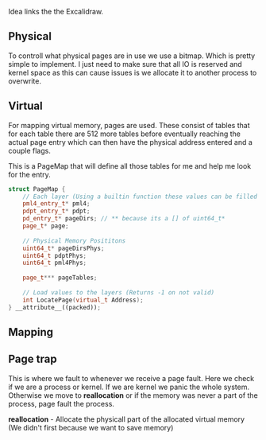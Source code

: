 Idea links the the Excalidraw.

## Physical
To controll what physical pages are in use we use a bitmap. Which is pretty simple to implement. I just need to make sure that all IO is reserved and kernel space as this can cause issues is we allocate it to another process to overwrite.

## Virtual
For mapping virtual memory, pages are used. These consist of tables that for each table there are 512 more tables before eventually reaching the actual page entry which can then have the physical address entered and a couple flags.

This is a PageMap that will define all those tables for me and help me look for the entry.
```C++ TI="Page map struct"
struct PageMap {
	// Each layer (Using a builtin function these values can be filled with selected data)
	pml4_entry_t* pml4;
	pdpt_entry_t* pdpt;
	pd_entry_t* pageDirs; // ** because its a [] of uint64_t*
	page_t* page;
	
	// Physical Memory Posititons
	uint64_t* pageDirsPhys;
	uint64_t pdptPhys;
	uint64_t pml4Phys;
	
	page_t*** pageTables;
	
	// Load values to the layers (Returns -1 on not valid)
	int LocatePage(virtual_t Address);
} __attribute__((packed));
```

## Mapping

## Page trap
This is where we fault to whenever we receive a page fault. Here we check if we are a process or kernel. If we are kernel we panic the whole system. Otherwise we move to **reallocation** or if the memory was never a part of the process, page fault the process.

**reallocation** - Allocate the physicall part of the allocated virtual memory (We didn't first because we want to save memory)